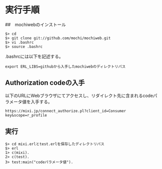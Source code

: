 # 実行手順

##　mochiwebのインストール

    $> cd
    $> git clone git://github.com/mochi/mochiweb.git
    $> vi .bashrc
    $> source .bashrc

.bashrcには以下を記述する。

    export ERL_LIBS=githubから入手したmochiwebのディレクトリパス

## Authorization codeの入手

以下のURLにWebブラウザにてアクセスし、リダイレクト先に含まれるcodeパラメータ値を入手する。

    https://mixi.jp/connect_authorize.pl?client_id=Consumer key&scope=r_profile

## 実行

    $> cd mixi.erlとtest.erlを保存したディレクトリパス
    $> erl
    1> c(mixi).
    2> c(test).
    3> test:main("codeパラメータ値").
